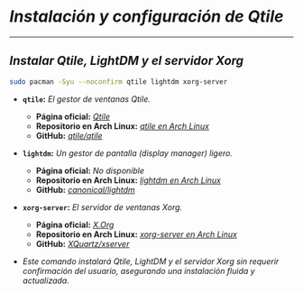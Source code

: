 <!-- Autor: Daniel Benjamin Perez Morales -->
<!-- GitHub: https://github.com/D4nitrix13 -->
<!-- Gitlab: https://gitlab.com/D4nitrix13 -->
<!-- Correo electrónico: danielperezdev@proton.me -->

# ***Instalación y configuración de Qtile***

---

## ***Instalar Qtile, LightDM y el servidor Xorg***

```bash
sudo pacman -Syu --noconfirm qtile lightdm xorg-server
```

- **`qtile`:** *El gestor de ventanas Qtile.*
  - **Página oficial:** *[Qtile](http://www.qtile.org/ "http://www.qtile.org/")*
  - **Repositorio en Arch Linux:** *[qtile en Arch Linux](https://archlinux.org/packages/extra/x86_64/qtile/ "https://archlinux.org/packages/extra/x86_64/qtile/")*
  - **GitHub:** *[qtile/qtile](https://github.com/qtile/qtile "https://github.com/qtile/qtile")*

- **`lightdm`:** *Un gestor de pantalla (display manager) ligero.*
  - **Página oficial:** *No disponible*
  - **Repositorio en Arch Linux:** *[lightdm en Arch Linux](https://archlinux.org/packages/extra/x86_64/lightdm/)*
  - **GitHub:** *[canonical/lightdm](https://github.com/canonical/lightdm)*

- **`xorg-server`:** *El servidor de ventanas Xorg.*
  - **Página oficial:** *[X.Org](https://www.x.org/wiki/ "https://www.x.org/wiki/")*
  - **Repositorio en Arch Linux:** *[xorg-server en Arch Linux](https://archlinux.org/packages/extra/x86_64/xorg-server/ "https://archlinux.org/packages/extra/x86_64/xorg-server/")*
  - **GitHub:** *[XQuartz/xserver](https://github.com/XQuartz/xorg-server "https://github.com/XQuartz/xorg-server")*

- *Este comando instalará Qtile, LightDM y el servidor Xorg sin requerir confirmación del usuario, asegurando una instalación fluida y actualizada.*
